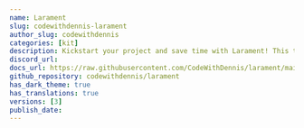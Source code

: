 ```yaml
---
name: Larament
slug: codewithdennis-larament
author_slug: codewithdennis
categories: [kit]
description: Kickstart your project and save time with Larament! This time-saving starter kit includes a Laravel project with FilamentPHP already installed and set up, along with extra features.
discord_url: 
docs_url: https://raw.githubusercontent.com/CodeWithDennis/larament/main/README.md
github_repository: codewithdennis/larament
has_dark_theme: true
has_translations: true
versions: [3]
publish_date:
---
```

